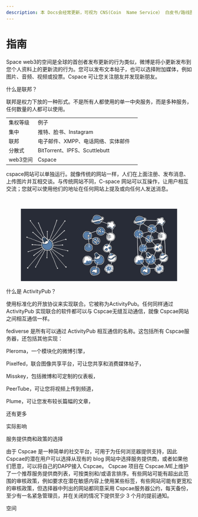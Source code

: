 ```yaml
---
description: 本 Docs会经常更新，可视为 CNS(Coin  Name Service） 白皮书/路线图。
---
```


# 指南

Space web3的空间是全球的首创者发布更新的行为类似，微博是将小更新发布到您个人资料上的更新流的行为。您可以发布文本帖子，也可以选择附加媒体，例如图片、音频、视频或投票。Cspace 可让您关注朋友并发现新朋友。​

什么是联邦？​

联邦是权力下放的一种形式。不是所有人都使用的单一中央服务，而是多种服务，任何数量的人都可以使用。​



|        |                               |   |
| ------ | ----------------------------- | - |
| 集权等级	​ | 例子​​                          |   |
| 集中​    | 推特、脸书、Instagram​              |   |
| 联邦     | 电子邮件、XMPP、电话网络、实体邮件​          |   |
| 分散式​   | BitTorrent、IPFS、Scuttlebutt​  |   |
| web3空间 | Cspace                        |   |

cspace网站可以单独运行。就像传统的网站一样，人们在上面注册、发布消息、上传图片并互相交谈。与传统网站不同，C-space 网站可以互操作，让用户相互交流；您就可以使用他们的地址在任何网站上提及或向任何人发送消息。

​

<figure><img src="../.gitbook/assets/image (9).png" alt=""><figcaption></figcaption></figure>

什么是 ActivityPub？​

使用标准化的开放协议来实现联合。它被称为ActivityPub。任何同样通过 ActivityPub 实现联合的软件都可以与 Cspcae无缝互动通信，就像  Cspcae网站之间相互通信一样。​

fediverse 是所有可以通过 ActivityPub 相互通信的名称。这包括所有 Cspcae服务器，还包括其他实现：​

Pleroma，一个模块化的微博引擎，​

Pixelfed，联合图像共享平台，可让您共享和消费媒体帖子，​

Misskey，包括微博和可定制的仪表板，​

PeerTube，可让您将视频上传到频道，​

Plume，可让您发布较长篇幅的文章，​

还有更多



实际影响​

服务提供商和政策的选择​

由于  Cspcae 是一种简单的社交平台，可用于为任何浏览器提供支持，因此   Cspcae的潜在用户可以选择从现有的  blog 网站中选择服务提供商，或者如果他们愿意，可以将自己的DAPP接入 Cspcae。 Cspcae 项目在 Cspcae.ME上维护了一个推荐服务提供商列表，可按类别和/或语言排序。有些网站可能有超出此范围的审核政策，例如要求在潜在敏感内容上使用某些标签，有些网站可能有更宽松的审核政策，但选择器中列出的网站都同意采用 Cspcae服务器公约，每天备份，至少有一名紧急管理员，并在关闭的情况下提供至少 3 个月的提前通知。​

空间
